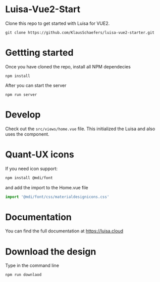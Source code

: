 # Luisa-Vue2-Start

Clone this repo to get started with Luisa for VUE2.

```
git clone https://github.com/KlausSchaefers/luisa-vue2-starter.git
```
# Gettting started

Once you have cloned the repo, install all NPM dependecies

```
npm install
```

After you can start the server

```
npm run server
```


# Develop

Check out the `src/views/home.vue` file. This initialized the Luisa and also uses the <Luisa> component.

# Quant-UX icons 

If you need icon support:

```bash
npm install @mdi/font
```

and add the import to the Home.vue file

```JavaScript
import '@mdi/font/css/materialdesignicons.css'
```

# Documentation

You can find the full documentation at https://luisa.cloud


# Download the design

Type in the command line

```
npm run downlaod
```